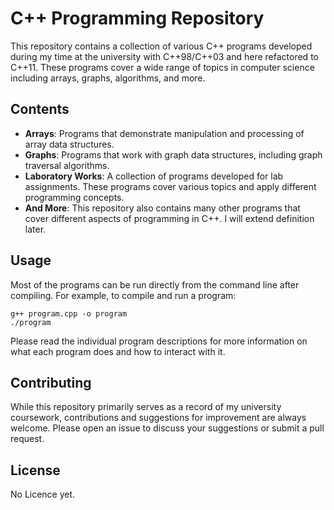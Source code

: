 # C++ Programming Repository

This repository contains a collection of various C++ programs developed during my time at the university with C++98/C++03 and here refactored to C++11. These programs cover a wide range of topics in computer science including arrays, graphs, algorithms, and more.

## Contents

- **Arrays**: Programs that demonstrate manipulation and processing of array data structures.
- **Graphs**: Programs that work with graph data structures, including graph traversal algorithms.
- **Laboratory Works**: A collection of programs developed for lab assignments. These programs cover various topics and apply different programming concepts.
- **And More**: This repository also contains many other programs that cover different aspects of programming in C++. I will extend definition later.

## Usage

Most of the programs can be run directly from the command line after compiling. For example, to compile and run a program:
```
g++ program.cpp -o program
./program
```
Please read the individual program descriptions for more information on what each program does and how to interact with it.

## Contributing

While this repository primarily serves as a record of my university coursework, contributions and suggestions for improvement are always welcome. Please open an issue to discuss your suggestions or submit a pull request.

## License

No Licence yet.

